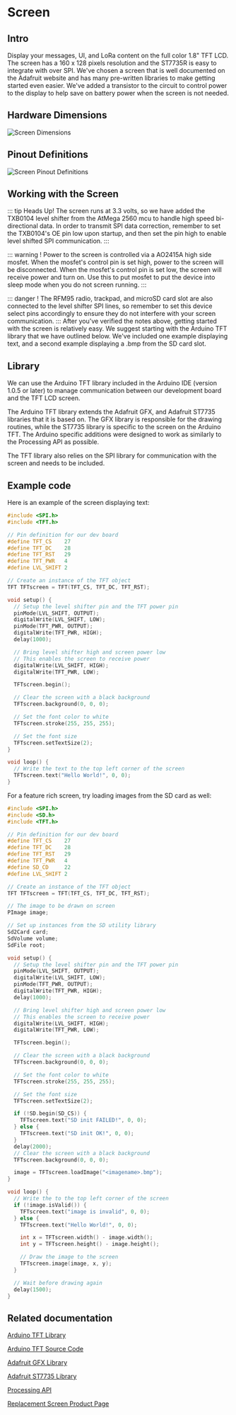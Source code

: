 # Screen
## Intro
Display your messages, UI, and LoRa content on the full color 1.8" TFT LCD.  The screen has a 160 x 128 pixels resolution and the ST7735R is easy to integrate with over SPI.  We've chosen a screen that is well documented on the Adafruit website and has many pre-written libraries to make getting started even easier. We've added a transistor to the circuit to control power to the display to help save on battery power when the screen is not needed.

## Hardware Dimensions
<img src="./assets/screen_dimensions.jpg" alt="Screen Dimensions">

## Pinout Definitions
<img src="./assets/screen_pinout.jpg" alt="Screen Pinout Definitions">

## Working with the Screen
::: tip Heads Up!
The screen runs at 3.3 volts, so we have added the TXB0104 level shifter from the AtMega 2560 mcu to handle high speed bi-directional data. In order to transmit SPI data correction, remember to set the TXB0104's OE pin low upon startup, and then set the pin high to enable level shifted SPI communication.
:::

::: warning !
Power to the screen is controlled via a AO2415A high side mosfet.  When the mosfet's control pin is set high, power to the screen will be disconnected. When the mosfet's control pin is set low, the screen will receive power and turn on.  Use this to put mosfet to put the device into sleep mode when you do not screen running.
:::

::: danger !
The RFM95 radio, trackpad, and microSD card slot are also connected to the level shifter SPI lines, so remember to set this device select pins accordingly to ensure they do not interfere with your screen communication.
:::
After you've verified the notes above, getting started with the screen is relatively easy.  We suggest starting with the Arduino TFT library that we have outlined below.  We've included one example displaying text, and a second example displaying a .bmp from the SD card slot.

## Library
We can use the Arduino TFT library included in the Arduino IDE (version 1.0.5 or later) to manage communication between our development board and the TFT LCD screen.

The Arduino TFT library extends the Adafruit GFX, and Adafruit ST7735 libraries that it is based on. The GFX library is responsible for the drawing routines, while the ST7735 library is specific to the screen on the Arduino TFT. The Arduino specific additions were designed to work as similarly to the Processing API as possible.

The TFT library also relies on the SPI library for communication with the screen and needs to be included.

## Example code
Here is an example of the screen displaying text:
``` cpp
#include <SPI.h>
#include <TFT.h>

// Pin definition for our dev board
#define TFT_CS    27
#define TFT_DC    28
#define TFT_RST   29
#define TFT_PWR   4
#define LVL_SHIFT 2

// Create an instance of the TFT object
TFT TFTscreen = TFT(TFT_CS, TFT_DC, TFT_RST);

void setup() {
  // Setup the level shifter pin and the TFT power pin
  pinMode(LVL_SHIFT, OUTPUT);
  digitalWrite(LVL_SHIFT, LOW);
  pinMode(TFT_PWR, OUTPUT);
  digitalWrite(TFT_PWR, HIGH);
  delay(1000);

  // Bring level shifter high and screen power low
  // This enables the screen to receive power
  digitalWrite(LVL_SHIFT, HIGH);
  digitalWrite(TFT_PWR, LOW);

  TFTscreen.begin();

  // Clear the screen with a black background
  TFTscreen.background(0, 0, 0);

  // Set the font color to white
  TFTscreen.stroke(255, 255, 255);

  // Set the font size
  TFTscreen.setTextSize(2);
}

void loop() {
  // Write the text to the top left corner of the screen
  TFTscreen.text("Hello World!", 0, 0);
}
```

For a feature rich screen, try loading images from the SD card as well:
``` cpp
#include <SPI.h>
#include <SD.h>
#include <TFT.h>

// Pin definition for our dev board
#define TFT_CS    27
#define TFT_DC    28
#define TFT_RST   29
#define TFT_PWR   4
#define SD_CD     22
#define LVL_SHIFT 2

// Create an instance of the TFT object
TFT TFTscreen = TFT(TFT_CS, TFT_DC, TFT_RST);

// The image to be drawn on screen
PImage image;

// Set up instances from the SD utility library
Sd2Card card;
SdVolume volume;
SdFile root;

void setup() {
  // Setup the level shifter pin and the TFT power pin
  pinMode(LVL_SHIFT, OUTPUT);
  digitalWrite(LVL_SHIFT, LOW);
  pinMode(TFT_PWR, OUTPUT);
  digitalWrite(TFT_PWR, HIGH);
  delay(1000);

  // Bring level shifter high and screen power low
  // This enables the screen to receive power
  digitalWrite(LVL_SHIFT, HIGH);
  digitalWrite(TFT_PWR, LOW);

  TFTscreen.begin();

  // Clear the screen with a black background
  TFTscreen.background(0, 0, 0);

  // Set the font color to white
  TFTscreen.stroke(255, 255, 255);

  // Set the font size
  TFTscreen.setTextSize(2);

  if (!SD.begin(SD_CS)) {
    TFTscreen.text("SD init FAILED!", 0, 0);
  } else {
    TFTscreen.text("SD init OK!", 0, 0);
  }
  delay(2000);
  // Clear the screen with a black background
  TFTscreen.background(0, 0, 0);

  image = TFTscreen.loadImage("<imagename>.bmp");
}

void loop() {
  // Write the to the top left corner of the screen
  if (!image.isValid()) {
    TFTscreen.text("image is invalid", 0, 0);
  } else {
    TFTscreen.text("Hello World!", 0, 0);

    int x = TFTscreen.width() - image.width();
    int y = TFTscreen.height() - image.height();

    // Draw the image to the screen
    TFTscreen.image(image, x, y);
  }

  // Wait before drawing again
  delay(1500);
}
```

## Related documentation
[Arduino TFT Library](http://www.arduino.cc/en/Reference/TFTLibrary)

[Arduino TFT Source Code](http://github.com/arduino-libraries/TFT)

[Adafruit GFX Library](http://github.com/adafruit/Adafruit-GFX-Library)

[Adafruit ST7735 Library](http://github.com/adafruit/Adafruit-ST7735-Library)

[Processing API](http://processing.org/reference/)

[Replacement Screen Product Page](http://www.adafruit.com/product/618?gclid=CjwKCAjwgYPZBRBoEiwA2XeupcHyJD6ue7QIIfes3cSHH3tqSKE2JgLOSNm2Afju_Abxn2sevnob8RoChVwQAvD_BwE)
